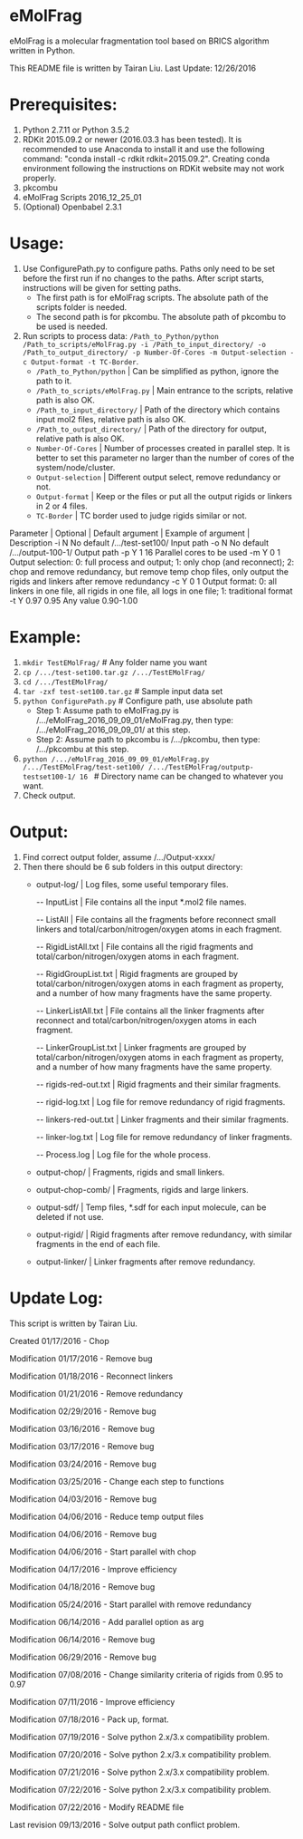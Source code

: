 # eMolFrag
eMolFrag is a molecular fragmentation tool based on BRICS algorithm written in Python.

This README file is written by Tairan Liu. 
Last Update: 12/26/2016


# Prerequisites:
1. Python 2.7.11 or Python 3.5.2
2. RDKit 2015.09.2 or newer (2016.03.3 has been tested). It is recommended to use Anaconda to install it and use the following command: "conda install -c rdkit rdkit=2015.09.2". Creating conda environment following the instructions on RDKit website may not work properly.
3. pkcombu
4. eMolFrag Scripts 2016_12_25_01
5. (Optional) Openbabel 2.3.1


# Usage:
1. Use ConfigurePath.py to configure paths. Paths only need to be set before the first run if no changes to the paths. After script starts, instructions will be given for setting paths.
    - The first path is for eMolFrag scripts. The absolute path of the scripts folder is needed.
    - The second path is for pkcombu. The absolute path of pkcombu to be used is needed.  
2. Run scripts to process data: `/Path_to_Python/python /Path_to_scripts/eMolFrag.py -i /Path_to_input_directory/ -o /Path_to_output_directory/ -p Number-Of-Cores -m Output-selection -c Output-format -t TC-Border`.
    - `/Path_to_Python/python`         | Can be simplified as python, ignore the path to it.
    - `/Path_to_scripts/eMolFrag.py`   | Main entrance to the scripts, relative path is also OK. 
    - `/Path_to_input_directory/`      | Path of the directory which contains input mol2 files, relative path is also OK.
    - `/Path_to_output_directory/`     | Path of the directory for output, relative path is also OK.
    - `Number-Of-Cores`                | Number of processes created in parallel step. It is better to set this parameter no larger than the number of cores of the system/node/cluster.
    - `Output-selection`               | Different output select, remove redundancy or not.
    - `Output-format`                  | Keep or the files or put all the output rigids or linkers in 2 or 4 files.
    - `TC-Border`                      | TC border used to judge rigids similar or not.
    
Parameter |  Optional |  Default argument |  Example of argument |  Description
  -i            N          No default         /…/test-set100/        Input path
  -o            N          No default         /…/output-100-1/       Output path
  -p            Y              1                    16           Parallel cores to be used
  -m            Y              0                     1           Output selection: 0: full process and output; 1: only chop (and reconnect); 2: chop and remove redundancy, but remove temp chop files, only output the rigids and linkers after remove redundancy
  -c            Y              0                     1           Output format: 0: all linkers in one file, all rigids in one file, all logs in one file; 1: traditional format
  -t            Y             0.97                  0.95             Any value 0.90-1.00

# Example:
1. `mkdir TestEMolFrag/`   # Any folder name you want
2. `cp /.../test-set100.tar.gz /.../TestEMolFrag/`
3. `cd /.../TestEMolFrag/`
4. `tar -zxf test-set100.tar.gz`   # Sample input data set
5. `python ConfigurePath.py`       # Configure path, use absolute path 
    - Step 1: Assume path to eMolFrag.py is /.../eMolFrag_2016_09_09_01/eMolFrag.py, then type: /.../eMolFrag_2016_09_09_01/ at this step.
    - Step 2: Assume path to pkcombu is /.../pkcombu, then type: /.../pkcombu at this step.
6. `python /.../eMolFrag_2016_09_09_01/eMolFrag.py /.../TestEMolFrag/test-set100/ /.../TestEMolFrag/outputp-testset100-1/ 16 `   # Directory name can be changed to whatever you want. 
7. Check output.


# Output:
1. Find correct output folder, assume /.../Output-xxxx/
2. Then there should be 6 sub folders in this output directory:
   - output-log/        | Log files, some useful temporary files. 
   
      -- InputList               | File contains all the input *.mol2 file names.
      
      -- ListAll                 | File contains all the fragments before reconnect small linkers and total/carbon/nitrogen/oxygen atoms in each fragment.
      
      -- RigidListAll.txt        | File contains all the rigid fragments and total/carbon/nitrogen/oxygen atoms in each fragment.
      
      -- RigidGroupList.txt      | Rigid fragments are grouped by total/carbon/nitrogen/oxygen atoms in each fragment as property, and a number of how many fragments have the same property. 
      
      -- LinkerListAll.txt       | File contains all the linker fragments after reconnect and total/carbon/nitrogen/oxygen atoms in each fragment.
      
      -- LinkerGroupList.txt     | Linker fragments are grouped by total/carbon/nitrogen/oxygen atoms in each fragment as property, and a number of how many fragments have the same property.
      
      -- rigids-red-out.txt      | Rigid fragments and their similar fragments.
      
      -- rigid-log.txt           | Log file for remove redundancy of rigid fragments.
      
      -- linkers-red-out.txt     | Linker fragments and their similar fragments.
		
      -- linker-log.txt          | Log file for remove redundancy of linker fragments.
		
      -- Process.log             | Log file for the whole process.
      
   - output-chop/       | Fragments, rigids and small linkers.
   
   - output-chop-comb/  | Fragments, rigids and large linkers.
   
   - output-sdf/        | Temp files, *.sdf for each input molecule, can be deleted if not use.
   
   - output-rigid/      | Rigid fragments after remove redundancy, with similar fragments in the end of each file.
   
   - output-linker/     | Linker fragments after remove redundancy.
 

# Update Log:
This script is written by Tairan Liu.

   Created       01/17/2016 - Chop

   Modification  01/17/2016 - Remove bug
   
   Modification  01/18/2016 - Reconnect linkers
   
   Modification  01/21/2016 - Remove redundancy
   
   Modification  02/29/2016 - Remove bug
   
   Modification  03/16/2016 - Remove bug
   
   Modification  03/17/2016 - Remove bug
   
   Modification  03/24/2016 - Remove bug
   
   Modification  03/25/2016 - Change each step to functions
   
   Modification  04/03/2016 - Remove bug
   
   Modification  04/06/2016 - Reduce temp output files
   
   Modification  04/06/2016 - Remove bug
   
   Modification  04/06/2016 - Start parallel with chop
   
   Modification  04/17/2016 - Improve efficiency
   
   Modification  04/18/2016 - Remove bug
   
   Modification  05/24/2016 - Start parallel with remove redundancy
   
   Modification  06/14/2016 - Add parallel option as arg
   
   Modification  06/14/2016 - Remove bug
   
   Modification  06/29/2016 - Remove bug
   
   Modification  07/08/2016 - Change similarity criteria of rigids from 0.95 to 0.97
   
   Modification  07/11/2016 - Improve efficiency
   
   Modification  07/18/2016 - Pack up, format.
   
   Modification  07/19/2016 - Solve python 2.x/3.x compatibility problem.
   
   Modification  07/20/2016 - Solve python 2.x/3.x compatibility problem.
   
   Modification  07/21/2016 - Solve python 2.x/3.x compatibility problem.
   
   Modification  07/22/2016 - Solve python 2.x/3.x compatibility problem.
   
   Modification  07/22/2016 - Modify README file

   Last revision 09/13/2016 - Solve output path conflict problem.

